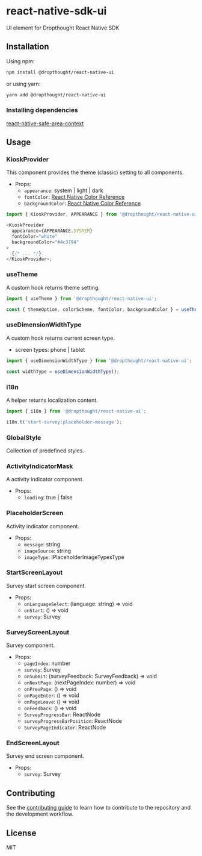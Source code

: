 # react-native-sdk-ui

UI element for Dropthought React Native SDK

## Installation

Using npm:

```sh
npm install @dropthought/react-native-ui
```

or using yarn:

```sh
yarn add @dropthought/react-native-ui
```

### Installing dependencies

[react-native-safe-area-context](https://github.com/th3rdwave/react-native-safe-area-context#getting-started)

## Usage

### KioskProvider

This component provides the theme (classic) setting to all components.

- Props:
  - `appearance`: system | light | dark
  - `fontColor`: [React Native Color Reference](https://reactnative.dev/docs/colors)
  - `backgroundColor`: [React Native Color Reference](https://reactnative.dev/docs/colors)

```js
import { KioskProvider, APPEARANCE } from '@dropthought/react-native-ui';

<KioskProvider
  appearance={APPEARANCE.SYSTEM}
  fontColor="white"
  backgroundColor="#4c3794"
>
  {/* ... */}
</KioskProvider>;
```

### useTheme

A custom hook returns theme setting.

```js
import { useTheme } from '@dropthought/react-native-ui';

const { themeOption, colorScheme, fontColor, backgroundColor } = useTheme();
```

### useDimensionWidthType

A custom hook returns current screen type.

- screen types: phone | tablet

```js
import { useDimensionWidthType } from '@dropthought/react-native-ui';

const widthType = useDimensionWidthType();
```

### i18n

A helper returns localization content.

```js
import { i18n } from '@dropthought/react-native-ui';

i18n.t('start-survey:placeholder-message');
```

### GlobalStyle

Collection of predefined styles.

### ActivityIndicatorMask

A activity indicator component.

- Props:
  - `loading`: true | false

### PlaceholderScreen

Activity indicator component.

- Props:
  - `message`: string
  - `imageSource`: string
  - `imageType`: IPlaceholderImageTypesType

### StartScreenLayout

Survey start screen component.

- Props:
  - `onLanguageSelect`: (language: string) => void
  - `onStart`: () => void
  - `survey`: Survey

### SurveyScreenLayout

Survey component.

- Props:
  - `pageIndex`: number
  - `survey`: Survey
  - `onSubmit`: (surveyFeedback: SurveyFeedback) => void
  - `onNextPage`: (nextPageIndex: number) => void
  - `onPrevPage`: () => void
  - `onPageEnter`: () => void
  - `onPageLeave`: () => void
  - `onFeedback`: () => void
  - `SurveyProgressBar`: ReactNode
  - `surveyProgressBarPosition`: ReactNode
  - `SurveyPageIndicator`: ReactNode

### EndScreenLayout

Survey end screen component.

- Props:
  - `survey`: Survey

## Contributing

See the [contributing guide](CONTRIBUTING.md) to learn how to contribute to the repository and the development workflow.

## License

MIT
